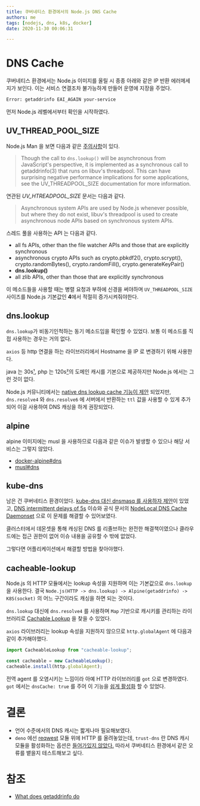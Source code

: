 ```yaml
---
title: 쿠버네티스 환경에서의 Node.js DNS Cache
authors: me
tags: [nodejs, dns, k8s, docker]
date: 2020-11-30 00:06:31

---
```


# DNS Cache

쿠버네티스 환경에서는 Node.js 이미지를 올릴 시 종종 아래와 같은 IP 반환 에러메세지가 보인다.
이는 서비스 연결조차 불가능하게 만들어 운영에 지장을 주었다.

``` bash
Error: getaddrinfo EAI_AGAIN your-service
```

먼저 Node.js 레벨에서부터 확인을 시작하였다.

## UV_THREAD_POOL_SIZE

Node.js Man 을 보면 다음과 같은 [주의사항](https://nodejs.org/dist/latest-v14.x/docs/api/dns.html#dns_dns_lookup)이 있다.

> Though the call to `dns.lookup()` will be asynchronous from JavaScript's perspective, it is implemented as a synchronous call to getaddrinfo(3) that runs on libuv's threadpool. This can have surprising negative performance implications for some applications, see the UV_THREADPOOL_SIZE documentation for more information.

연관된 *UV_HTREADPOOL_SIZE* 문서는 다음과 같다.

> Asynchronous system APIs are used by Node.js whenever possible, but where they do not exist, libuv's threadpool is used to create asynchronous node APIs based on synchronous system APIs.

스레드 풀을 사용하는 API 는 다음과 같다.

- all fs APIs, other than the file watcher APIs and those that are explicitly synchronous
- asynchronous crypto APIs such as crypto.pbkdf2(), crypto.scrypt(), crypto.randomBytes(), crypto.randomFill(), crypto.generateKeyPair()
- **dns.lookup()**
- all zlib APIs, other than those that are explicitly synchronous

이 메소드들을 사용할 때는 병렬 요청과 부하에 신경을 써야하며 `UV_THREADPOOL_SIZE` 사이즈를 Node.js 기본값인 **4**에서 적절히 증가시켜줘야한다.

## dns.lookup

`dns.lookup`가 비동기인척하는 동기 메소드임을 확인할 수 있었다.
보통 이 메소드를 직접 사용하는 경우는 거의 없다.

`axios` 등 http 연결을 하는 라이브러리에서 Hostname 을 IP 로 변경하기 위해 사용한다.

java 는 30s[¹](https://github.com/AdoptOpenJDK/openjdk-jdk/blob/97f8261e4190b8edf83c1d8f11ea57f6c8338284/src/java.base/share/classes/sun/net/InetAddressCachePolicy.java#L48), php 는 120s[²](https://www.php.net/manual/en/function.curl-setopt.php)의 도메인 캐시를 기본으로 제공하지만 Node.js 에서는 그런 것이 없다.

Node.js 커뮤니티에서는 [native dns lookup cache 기능이 제안](https://github.com/nodejs/node/issues/5893) 되었지만, `dns.resolve4` 와 `dns.resolve6` 에 서버에서 반환하는 `ttl` 값을 사용할 수 있게 추가되어 이걸 사용하여 DNS 캐싱을 하게 권장되었다.

## alpine

alpine 이미지에는 musl 을 사용하므로 다음과 같은 이슈가 발생할 수 있으나 해당 서비스는 그렇지 않았다.

- [docker-alpine#dns](https://github.com/gliderlabs/docker-alpine/blob/master/docs/caveats.md#dns)
- [musl#dns](https://wiki.musl-libc.org/functional-differences-from-glibc.html#Name-Resolver/DNS)

## kube-dns

남은 건 쿠버네티스 환경이었다. [kube-dns 대신 dnsmasq 를 사용하자 제안](https://github.com/kubernetes/kubernetes/issues/32749)이 있었고, [DNS intermittent delays of 5s](https://github.com/kubernetes/kubernetes/issues/56903) 이슈와 공식 문서의 [NodeLocal DNS Cache Daemonset](https://github.com/kubernetes/enhancements/blob/master/keps/sig-network/1024-nodelocal-cache-dns/README.md) 으로 이 문제를 해결할 수 있어보였다.

클러스터에서 데몬셋을 통해 캐싱된 DNS 를 리졸브하는 완전한 해결책이였으나 클라우드에는 접근 권한이 없어 이슈 내용을 공유할 수 밖에 없었다.

그렇다면 어플리케이션에서 해결할 방법을 찾아야했다.

## cacheable-lookup

Node.js 의 HTTP 모듈에서는 lookup 속성을 지원하며 이는 기본값으로 `dns.lookup` 을 사용한다.
결국 `Node.js(HTTP -> dns.lookup) -> Alpine(getaddrinfo) -> K8S(socket)` 의 어느 구간이라도 캐싱을 하면 되는 것이다.

`dns.lookup` 대신에 `dns.resolve4` 를 사용하며 `Map` 기반으로 캐시키를 관리하는 라이브러리로 [Cachable Lookup](https://github.com/szmarczak/cacheable-lookup/blob/master/source/index.js) 을 찾을 수 있었다.

`axios` 라이브러리는 lookup 속성을 지원하지 않으므로 `http.globalAgent` 에 다음과 같이 추가해야했다.

``` js
import CacheableLookup from "cacheable-lookup";

const cacheable = new CacheableLookup();
cacheable.install(http.globalAgent);
```

전역 agent 를 오염시키는 느낌이라 아예 HTTP 라이브러리를 `got` 으로 변경하였다.
`got` 에서는 `dnsCache: true` 를 주어 이 기능을 [쉽게 활성화](https://github.com/sindresorhus/got/issues/661) 할 수 있었다.

# 결론

- 언어 수준에서의 DNS 캐시는 짧게나마 필요해보였다.
- `deno` 에선 [reqwest](https://docs.rs/reqwest/0.10.9/reqwest/) 모듈 위에 HTTP 를 올려놓았는데, `trust-dns` 란 DNS 캐시 모듈을 활성화하는 옵션은 [들어가있지 않았다.](https://github.com/denoland/deno/commit/35e3c06aed851f65ad0d561d73a447ab5765fc13) 따라서 쿠버네티스 환경에서 같은 오류를 뱉을지 테스트해보고 싶다.

# 참조

- [What does getaddrinfo do](https://jameshfisher.com/2018/02/03/what-does-getaddrinfo-do/)
